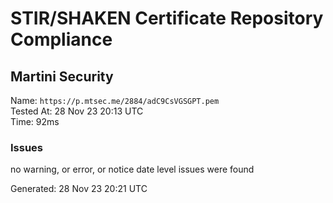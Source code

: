 # STIR/SHAKEN Certificate Repository Compliance

## Martini Security

Name: `https://p.mtsec.me/2884/adC9CsVGSGPT.pem`\
Tested At: 28 Nov 23 20:13 UTC\
Time: 92ms

### Issues

no warning, or error, or notice date level issues were found

Generated: 28 Nov 23 20:21 UTC
